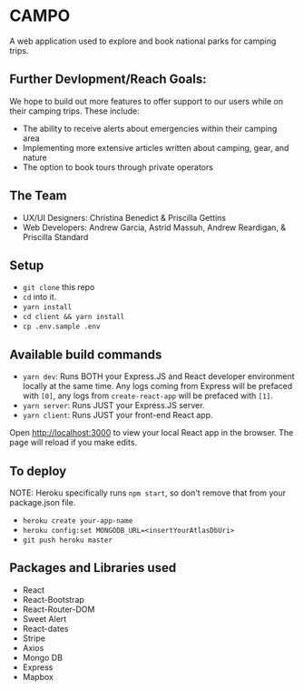# CAMPO

A web application used to explore and book national parks for camping trips.

## Further Devlopment/Reach Goals:

We hope to build out more features to offer support to our users while on their camping trips.
These include:

- The ability to receive alerts about emergencies within their camping area
- Implementing more extensive articles written about camping, gear, and nature
- The option to book tours through private operators

## The Team

- UX/UI Designers: Christina Benedict & Priscilla Gettins
- Web Developers: Andrew Garcia, Astrid Massuh, Andrew Reardigan, & Priscilla Standard

## Setup

- `git clone` this repo
- `cd` into it.
- `yarn install`
- `cd client && yarn install`
- `cp .env.sample .env`

## Available build commands

- `yarn dev`: Runs BOTH your Express.JS and React developer environment locally at the same time. Any logs coming from Express will be prefaced with `[0]`, any logs from `create-react-app` will be prefaced with `[1]`.
- `yarn server`: Runs JUST your Express.JS server.
- `yarn client`: Runs JUST your front-end React app.

Open [http://localhost:3000](http://localhost:3000) to view your local React app in the browser. The page will reload if you make edits.

## To deploy

NOTE: Heroku specifically runs `npm start`, so don't remove that from your package.json file.

- `heroku create your-app-name`
- `heroku config:set MONGODB_URL=<insertYourAtlasDbUri>`
- `git push heroku master`

## Packages and Libraries used

- React
- React-Bootstrap
- React-Router-DOM
- Sweet Alert
- React-dates
- Stripe
- Axios
- Mongo DB
- Express
- Mapbox
